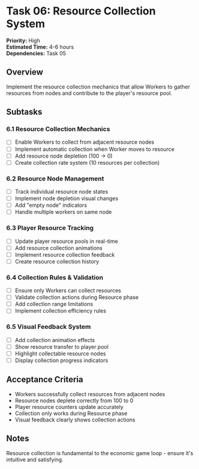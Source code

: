 # Task 06: Resource Collection System

**Priority:** High  
**Estimated Time:** 4-6 hours  
**Dependencies:** Task 05  

## Overview
Implement the resource collection mechanics that allow Workers to gather resources from nodes and contribute to the player's resource pool.

## Subtasks

### 6.1 Resource Collection Mechanics
- [ ] Enable Workers to collect from adjacent resource nodes
- [ ] Implement automatic collection when Worker moves to resource
- [ ] Add resource node depletion (100 → 0)
- [ ] Create collection rate system (10 resources per collection)

### 6.2 Resource Node Management
- [ ] Track individual resource node states
- [ ] Implement node depletion visual changes
- [ ] Add "empty node" indicators
- [ ] Handle multiple workers on same node

### 6.3 Player Resource Tracking
- [ ] Update player resource pools in real-time
- [ ] Add resource collection animations
- [ ] Implement resource collection feedback
- [ ] Create resource collection history

### 6.4 Collection Rules & Validation
- [ ] Ensure only Workers can collect resources
- [ ] Validate collection actions during Resource phase
- [ ] Add collection range limitations
- [ ] Implement collection efficiency rules

### 6.5 Visual Feedback System
- [ ] Add collection animation effects
- [ ] Show resource transfer to player pool
- [ ] Highlight collectable resource nodes
- [ ] Display collection progress indicators

## Acceptance Criteria
- Workers successfully collect resources from adjacent nodes
- Resource nodes deplete correctly from 100 to 0
- Player resource counters update accurately
- Collection only works during Resource phase
- Visual feedback clearly shows collection actions

## Notes
Resource collection is fundamental to the economic game loop - ensure it's intuitive and satisfying.